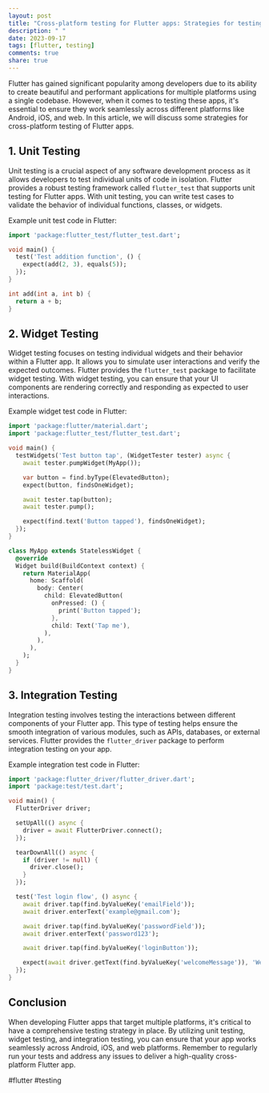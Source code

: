 ```yaml
---
layout: post
title: "Cross-platform testing for Flutter apps: Strategies for testing Flutter apps on different platforms (Android, iOS, web)"
description: " "
date: 2023-09-17
tags: [flutter, testing]
comments: true
share: true
---
```


Flutter has gained significant popularity among developers due to its ability to create beautiful and performant applications for multiple platforms using a single codebase. However, when it comes to testing these apps, it's essential to ensure they work seamlessly across different platforms like Android, iOS, and web. In this article, we will discuss some strategies for cross-platform testing of Flutter apps.

## 1. Unit Testing

Unit testing is a crucial aspect of any software development process as it allows developers to test individual units of code in isolation. Flutter provides a robust testing framework called `flutter_test` that supports unit testing for Flutter apps. With unit testing, you can write test cases to validate the behavior of individual functions, classes, or widgets.

Example unit test code in Flutter:

```dart
import 'package:flutter_test/flutter_test.dart';

void main() {
  test('Test addition function', () {
    expect(add(2, 3), equals(5));
  });
}

int add(int a, int b) {
  return a + b;
}
```

## 2. Widget Testing

Widget testing focuses on testing individual widgets and their behavior within a Flutter app. It allows you to simulate user interactions and verify the expected outcomes. Flutter provides the `flutter_test` package to facilitate widget testing. With widget testing, you can ensure that your UI components are rendering correctly and responding as expected to user interactions.

Example widget test code in Flutter:

```dart
import 'package:flutter/material.dart';
import 'package:flutter_test/flutter_test.dart';

void main() {
  testWidgets('Test button tap', (WidgetTester tester) async {
    await tester.pumpWidget(MyApp());

    var button = find.byType(ElevatedButton);
    expect(button, findsOneWidget);

    await tester.tap(button);
    await tester.pump();

    expect(find.text('Button tapped'), findsOneWidget);
  });
}

class MyApp extends StatelessWidget {
  @override
  Widget build(BuildContext context) {
    return MaterialApp(
      home: Scaffold(
        body: Center(
          child: ElevatedButton(
            onPressed: () {
              print('Button tapped');
            },
            child: Text('Tap me'),
          ),
        ),
      ),
    );
  }
}
```

## 3. Integration Testing

Integration testing involves testing the interactions between different components of your Flutter app. This type of testing helps ensure the smooth integration of various modules, such as APIs, databases, or external services. Flutter provides the `flutter_driver` package to perform integration testing on your app.

Example integration test code in Flutter:

```dart
import 'package:flutter_driver/flutter_driver.dart';
import 'package:test/test.dart';

void main() {
  FlutterDriver driver;

  setUpAll(() async {
    driver = await FlutterDriver.connect();
  });

  tearDownAll(() async {
    if (driver != null) {
      driver.close();
    }
  });

  test('Test login flow', () async {
    await driver.tap(find.byValueKey('emailField'));
    await driver.enterText('example@gmail.com');

    await driver.tap(find.byValueKey('passwordField'));
    await driver.enterText('password123');

    await driver.tap(find.byValueKey('loginButton'));

    expect(await driver.getText(find.byValueKey('welcomeMessage')), 'Welcome, User!');
  });
}
```

## Conclusion

When developing Flutter apps that target multiple platforms, it's critical to have a comprehensive testing strategy in place. By utilizing unit testing, widget testing, and integration testing, you can ensure that your app works seamlessly across Android, iOS, and web platforms. Remember to regularly run your tests and address any issues to deliver a high-quality cross-platform Flutter app.

#flutter #testing